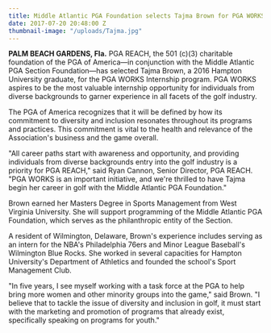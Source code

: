 ```yaml
---
title: Middle Atlantic PGA Foundation selects Tajma Brown for PGA WORKS Internship
date: 2017-07-20 20:48:00 Z
thumbnail-image: "/uploads/Tajma.jpg"
---
```


**PALM BEACH GARDENS, Fla.** PGA REACH, the 501 (c)(3) charitable foundation of the PGA of America—in conjunction with the Middle Atlantic PGA Section Foundation—has selected Tajma Brown, a 2016 Hampton University graduate, for the PGA WORKS Internship program. PGA WORKS aspires to be the most valuable internship opportunity for individuals from diverse backgrounds to garner experience in all facets of the golf industry.

The PGA of America recognizes that it will be defined by how its commitment to diversity and inclusion resonates throughout its programs and practices. This commitment is vital to the health and relevance of the Association's business and the game overall.

"All career paths start with awareness and opportunity, and providing individuals from diverse backgrounds entry into the golf industry is a priority for PGA REACH," said Ryan Cannon, Senior Director, PGA REACH. "PGA WORKS is an important initiative, and we're thrilled to have Tajma begin her career in golf with the Middle Atlantic PGA Foundation."

Brown earned her Masters Degree in Sports Management from West Virginia University. She will support programming of the Middle Atlantic PGA Foundation, which serves as the philanthropic entity of the Section.

A resident of Wilmington, Delaware, Brown's experience includes serving as an intern for the NBA's Philadelphia 76ers and Minor League Baseball's Wilmington Blue Rocks. She worked in several capacities for Hampton University's Department of Athletics and founded the school's Sport Management Club.

"In five years, I see myself working with a task force at the PGA to help bring more women and other minority groups into the game," said Brown. "I believe that to tackle the issue of diversity and inclusion in golf, it must start with the marketing and promotion of programs that already exist, specifically speaking on programs for youth."